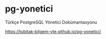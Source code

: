 # pg-yonetici
Türkçe PostgreSQL Yönetici Dokümantasyonu 

https://tubitak-bilgem-yte.github.io/pg-yonetici/
